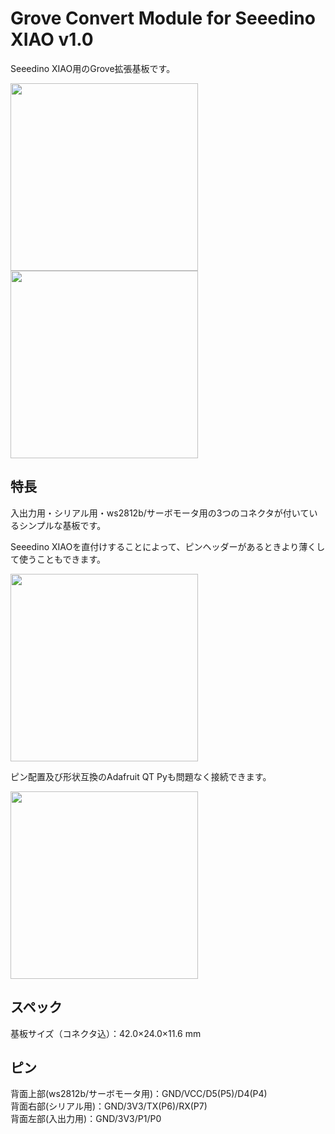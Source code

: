 # Grove Convert Module for Seeedino XIAO v1.0

Seeedino XIAO用のGrove拡張基板です。

<img src="https://user-images.githubusercontent.com/10735253/117023089-be258780-ad33-11eb-9104-88a8d66e62dd.png" width="300"> <img src="https://user-images.githubusercontent.com/10735253/117022951-a221e600-ad33-11eb-8875-04d45500fa14.png" width="300">

## 特長
入出力用・シリアル用・ws2812b/サーボモータ用の3つのコネクタが付いているシンプルな基板です。

Seeedino XIAOを直付けすることによって、ピンヘッダーがあるときより薄くして使うこともできます。

<img src="https://user-images.githubusercontent.com/10735253/117023161-d2698480-ad33-11eb-9665-9aac9233f275.png" width="300">

ピン配置及び形状互換のAdafruit QT Pyも問題なく接続できます。

<img src="https://user-images.githubusercontent.com/10735253/117022996-abab4e00-ad33-11eb-8aaa-155d76172ca0.png" width="300">

## スペック

基板サイズ（コネクタ込）：42.0×24.0×11.6 mm

## ピン

背面上部(ws2812b/サーボモータ用)：GND/VCC/D5(P5)/D4(P4)  
背面右部(シリアル用)：GND/3V3/TX(P6)/RX(P7)  
背面左部(入出力用)：GND/3V3/P1/P0  
